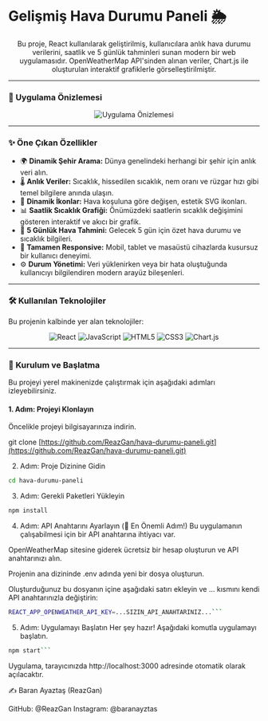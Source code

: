 # Gelişmiş Hava Durumu Paneli 🌦️

<div align="center">
Bu proje, React kullanılarak geliştirilmiş, kullanıcılara anlık hava durumu verilerini, saatlik ve 5 günlük tahminleri sunan modern bir web uygulamasıdır. OpenWeatherMap API'sinden alınan veriler, Chart.js ile oluşturulan interaktif grafiklerle görselleştirilmiştir.
</div>

---

### 📸 Uygulama Önizlemesi

<div align="center">

![Uygulama Önizlemesi]([https://i.imgur.com/y9uypo3.png](https://placehold.co/800x450/1f2937/d1d5db?text=Uygulama+Ekran+G%C3%B6r%C3%BCnt%C3%BCs%C3%BC))


</div>

---

### ✨ Öne Çıkan Özellikler

-   🌍 **Dinamik Şehir Arama:** Dünya genelindeki herhangi bir şehir için anlık veri alın.
-   🌡️ **Anlık Veriler:** Sıcaklık, hissedilen sıcaklık, nem oranı ve rüzgar hızı gibi temel bilgilere anında ulaşın.
-   🎨 **Dinamik İkonlar:** Hava koşuluna göre değişen, estetik SVG ikonları.
-   📊 **Saatlik Sıcaklık Grafiği:** Önümüzdeki saatlerin sıcaklık değişimini gösteren interaktif ve akıcı bir grafik.
-   📅 **5 Günlük Hava Tahmini:** Gelecek 5 gün için özet hava durumu ve sıcaklık bilgileri.
-   📱 **Tamamen Responsive:** Mobil, tablet ve masaüstü cihazlarda kusursuz bir kullanıcı deneyimi.
-   ⚙️ **Durum Yönetimi:** Veri yüklenirken veya bir hata oluştuğunda kullanıcıyı bilgilendiren modern arayüz bileşenleri.

---

### 🛠️ Kullanılan Teknolojiler

Bu projenin kalbinde yer alan teknolojiler:

<p align="center">
  <img src="https://img.shields.io/badge/React-20232A?style=for-the-badge&logo=react&logoColor=61DAFB" alt="React">
  <img src="https://img.shields.io/badge/JavaScript-F7DF1E?style=for-the-badge&logo=javascript&logoColor=black" alt="JavaScript">
  <img src="https://img.shields.io/badge/HTML5-E34F26?style=for-the-badge&logo=html5&logoColor=white" alt="HTML5">
  <img src="https://img.shields.io/badge/CSS3-1572B6?style=for-the-badge&logo=css3&logoColor=white" alt="CSS3">
  <img src="https://img.shields.io/badge/Chart.js-FF6384?style=for-the-badge&logo=chartdotjs&logoColor=white" alt="Chart.js">
</p>

---

### 🚀 Kurulum ve Başlatma

Bu projeyi yerel makinenizde çalıştırmak için aşağıdaki adımları izleyebilirsiniz.

#### 1. Adım: Projeyi Klonlayın

Öncelikle projeyi bilgisayarınıza indirin.

git clone [https://github.com/ReazGan/hava-durumu-paneli.git](https://github.com/ReazGan/hava-durumu-paneli.git)


2. Adım: Proje Dizinine Gidin
```bash
cd hava-durumu-paneli
```
3. Adım: Gerekli Paketleri Yükleyin
```bash
npm install
```

4. Adım: API Anahtarını Ayarlayın (🔑 En Önemli Adım!)
Bu uygulamanın çalışabilmesi için bir API anahtarına ihtiyacı var.

OpenWeatherMap sitesine giderek ücretsiz bir hesap oluşturun ve API anahtarınızı alın.

Projenin ana dizininde .env adında yeni bir dosya oluşturun.

Oluşturduğunuz bu dosyanın içine aşağıdaki satırı ekleyin ve ... kısmını kendi API anahtarınızla değiştirin:
```bash
REACT_APP_OPENWEATHER_API_KEY=...SIZIN_API_ANAHTARINIZ...```
```
5. Adım: Uygulamayı Başlatın
Her şey hazır! Aşağıdaki komutla uygulamayı başlatın.

```bash
npm start```
```
Uygulama, tarayıcınızda http://localhost:3000 adresinde otomatik olarak açılacaktır.

✍️ Baran Ayaztaş (ReazGan)

GitHub: @ReazGan
Instagram: @baranayztas
